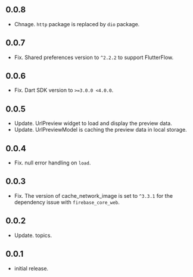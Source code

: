 ## 0.0.8
* Chnage. `http` package is replaced by `dio` package.

## 0.0.7
* Fix. Shared preferences version to `^2.2.2` to support FlutterFlow.

## 0.0.6
* Fix. Dart SDK version to `>=3.0.0 <4.0.0`.

## 0.0.5
* Update. UrlPreview widget to load and display the preview data.
* Update. UrlPreviewModel is caching the preview data in local storage.

## 0.0.4
* Fix. null error handling on `load`.

## 0.0.3
* Fix. The version of cache_network_image is set to `^3.3.1` for the dependency issue with `firebase_core_web`.

## 0.0.2
* Update. topics.

## 0.0.1
* initial release.
